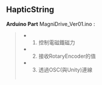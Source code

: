 HapticString
-------------
**Arduino Part**
MagniDrive_Ver01.ino :
> - 1. 控制電磁鐵磁力
> - 2. 接收RotaryEncoder的值
> - 3. 透過OSC(與Unity)連線
    
    
    

